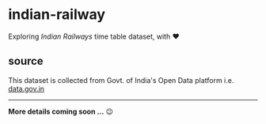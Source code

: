 # indian-railway
Exploring _Indian Railways_ time table dataset, with :heart:

## source
This dataset is collected from Govt. of India's Open Data platform i.e. [data.gov.in](https://data.gov.in)

---

**More details coming soon ...** :wink:
